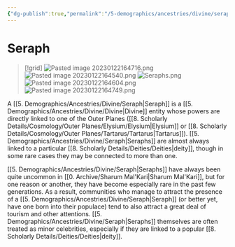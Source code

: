 ```yaml
---
{"dg-publish":true,"permalink":"/5-demographics/ancestries/divine/seraph/","noteIcon":""}
---
```


# Seraph

>[!grid]
>![Pasted image 20230122164716.png](/img/user/x.%20Assets/Attachments/Pasted%20image%2020230122164716.png)
>![Pasted image 20230122164540.png](/img/user/x.%20Assets/Attachments/Pasted%20image%2020230122164540.png)
![Seraphs.png](/img/user/x.%20Assets/Attachments/Images/Misc/Seraphs.png)
![Pasted image 20230122164604.png](/img/user/x.%20Assets/Attachments/Pasted%20image%2020230122164604.png)
![Pasted image 20230122164749.png](/img/user/x.%20Assets/Attachments/Pasted%20image%2020230122164749.png)

A [[5. Demographics/Ancestries/Divine/Seraph\|Seraph]] is a [[5. Demographics/Ancestries/Divine/Divine\|Divine]] entity whose powers are directly linked to one of the Outer Planes ([[8. Scholarly Details/Cosmology/Outer Planes/Elysium/Elysium\|Elysium]] or [[8. Scholarly Details/Cosmology/Outer Planes/Tartarus/Tartarus\|Tartarus]]). [[5. Demographics/Ancestries/Divine/Seraph\|Seraphs]] are almost always linked to a particular [[8. Scholarly Details/Deities/Deities\|deity]], though in some rare cases they may be connected to more than one. 

[[5. Demographics/Ancestries/Divine/Seraph\|Seraphs]] have always been quite uncommon in [[0. Archive/Sharum Mal'Kari\|Sharum Mal'Kari]], but for one reason or another, they have become especially rare in the past few generations. As a result, communities who manage to attract the presence of a [[5. Demographics/Ancestries/Divine/Seraph\|Seraph]] (or better yet, have one born into their populace) tend to also attract a great deal of tourism and other attentions. [[5. Demographics/Ancestries/Divine/Seraph\|Seraphs]] themselves are often treated as minor celebrities, especially if they are linked to a popular [[8. Scholarly Details/Deities/Deities\|deity]].   
